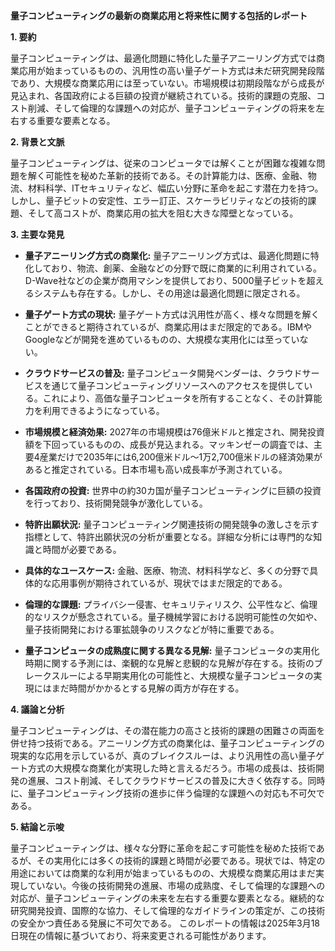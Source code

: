 **量子コンピューティングの最新の商業応用と将来性に関する包括的レポート**

**1. 要約**

量子コンピューティングは、最適化問題に特化した量子アニーリング方式では商業応用が始まっているものの、汎用性の高い量子ゲート方式は未だ研究開発段階であり、大規模な商業応用には至っていない。市場規模は初期段階ながら成長が見込まれ、各国政府による巨額の投資が継続されている。技術的課題の克服、コスト削減、そして倫理的な課題への対応が、量子コンピューティングの将来を左右する重要な要素となる。


**2. 背景と文脈**

量子コンピューティングは、従来のコンピュータでは解くことが困難な複雑な問題を解く可能性を秘めた革新的技術である。その計算能力は、医療、金融、物流、材料科学、ITセキュリティなど、幅広い分野に革命を起こす潜在力を持つ。しかし、量子ビットの安定性、エラー訂正、スケーラビリティなどの技術的課題、そして高コストが、商業応用の拡大を阻む大きな障壁となっている。


**3. 主要な発見**

* **量子アニーリング方式の商業化:** 量子アニーリング方式は、最適化問題に特化しており、物流、創薬、金融などの分野で既に商業的に利用されている。D-Wave社などの企業が商用マシンを提供しており、5000量子ビットを超えるシステムも存在する。しかし、その用途は最適化問題に限定される。

* **量子ゲート方式の現状:** 量子ゲート方式は汎用性が高く、様々な問題を解くことができると期待されているが、商業応用はまだ限定的である。IBMやGoogleなどが開発を進めているものの、大規模な実用化には至っていない。

* **クラウドサービスの普及:** 量子コンピュータ開発ベンダーは、クラウドサービスを通じて量子コンピューティングリソースへのアクセスを提供している。これにより、高価な量子コンピュータを所有することなく、その計算能力を利用できるようになっている。

* **市場規模と経済効果:** 2027年の市場規模は76億米ドルと推定され、開発投資額を下回っているものの、成長が見込まれる。マッキンゼーの調査では、主要4産業だけで2035年には6,200億米ドル～1万2,700億米ドルの経済効果があると推定されている。日本市場も高い成長率が予測されている。

* **各国政府の投資:** 世界中の約30カ国が量子コンピューティングに巨額の投資を行っており、技術開発競争が激化している。

* **特許出願状況:** 量子コンピューティング関連技術の開発競争の激しさを示す指標として、特許出願状況の分析が重要となる。詳細な分析には専門的な知識と時間が必要である。

* **具体的なユースケース:** 金融、医療、物流、材料科学など、多くの分野で具体的な応用事例が期待されているが、現状ではまだ限定的である。

* **倫理的な課題:** プライバシー侵害、セキュリティリスク、公平性など、倫理的なリスクが懸念されている。量子機械学習における説明可能性の欠如や、量子技術開発における軍拡競争のリスクなどが特に重要である。

* **量子コンピュータの成熟度に関する異なる見解:** 量子コンピュータの実用化時期に関する予測には、楽観的な見解と悲観的な見解が存在する。技術のブレークスルーによる早期実用化の可能性と、大規模な量子コンピュータの実現にはまだ時間がかかるとする見解の両方が存在する。


**4. 議論と分析**

量子コンピューティングは、その潜在能力の高さと技術的課題の困難さの両面を併せ持つ技術である。アニーリング方式の商業化は、量子コンピューティングの現実的な応用を示しているが、真のブレイクスルーは、より汎用性の高い量子ゲート方式の大規模な商業化が実現した時と言えるだろう。市場の成長は、技術開発の進展、コスト削減、そしてクラウドサービスの普及に大きく依存する。同時に、量子コンピューティング技術の進歩に伴う倫理的な課題への対応も不可欠である。


**5. 結論と示唆**

量子コンピューティングは、様々な分野に革命を起こす可能性を秘めた技術であるが、その実用化には多くの技術的課題と時間が必要である。現状では、特定の用途においては商業的な利用が始まっているものの、大規模な商業応用はまだ実現していない。今後の技術開発の進展、市場の成熟度、そして倫理的な課題への対応が、量子コンピューティングの未来を左右する重要な要素となる。継続的な研究開発投資、国際的な協力、そして倫理的なガイドラインの策定が、この技術の安全かつ責任ある発展に不可欠である。  このレポートの情報は2025年3月18日現在の情報に基づいており、将来変更される可能性があります。
